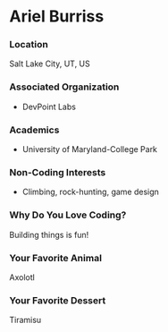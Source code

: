 # Ariel Burriss

### Location
Salt Lake City, UT, US

### Associated Organization
- DevPoint Labs

### Academics
- University of Maryland-College Park

### Non-Coding Interests
- Climbing, rock-hunting, game design

### Why Do You Love Coding?
Building things is fun!

### Your Favorite Animal
Axolotl

### Your Favorite Dessert
Tiramisu
